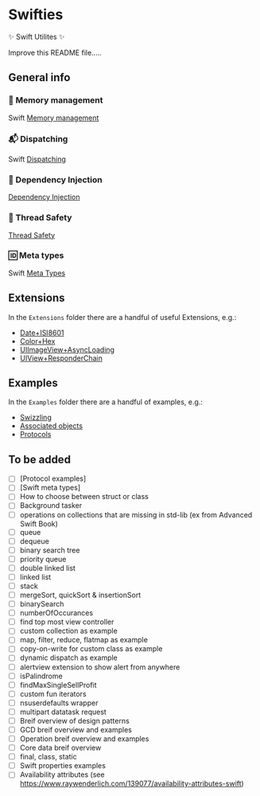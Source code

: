 # Swifties
:sparkles: Swift Utilites :sparkles:

Improve this README file.....

## General info

### :floppy_disk: Memory management
  Swift [Memory management](OverviewInfo/MemoryManagement.md)

### :mailbox_with_mail: Dispatching
  Swift [Dispatching](OverviewInfo/Dispatching.md)

### :syringe: Dependency Injection
 [Dependency Injection](OverviewInfo/DependencyInjection.md)

### :closed_lock_with_key: Thread Safety
 [Thread Safety](OverviewInfo/ThreadSafety.md)

### :id: Meta types
  Swift [Meta Types](OverviewInfo/MetaTypes.md)


## Extensions
In the `Extensions` folder there are a handful of useful Extensions, e.g.:

- [Date+ISI8601](Extensions/Date+ISO8601.swift)
- [Color+Hex](Extensions/UIColor+Hex.swift)
- [UIImageView+AsyncLoading](Extensions/UIImageView+AsyncLoading.swift)
- [UIView+ResponderChain](Extensions/UIView+ResponderChain.swift)


## Examples
  In the `Examples` folder there are a handful of examples, e.g.:

 - [Swizzling](Examples/UIViewController+Swizzling.swift)
 - [Associated objects](Examples/UIViewController+AscObject.swift)
 - [Protocols](Examples/ProtocolExamples.swift)



## To be added
- [ ] [Protocol examples]
- [ ] [Swift meta types]
- [ ] How to choose between struct or class
- [ ] Background tasker
- [ ] operations on collections that are missing in std-lib (ex from Advanced Swift Book)
- [ ] queue
- [ ] dequeue
- [ ] binary search tree
- [ ] priority queue
- [ ] double linked list
- [ ] linked list
- [ ] stack
- [ ] mergeSort, quickSort & insertionSort
- [ ] binarySearch
- [ ] numberOfOccurances
- [ ] find top most view controller
- [ ] custom collection as example
- [ ] map, filter, reduce, flatmap as example
- [ ] copy-on-write for custom class as example
- [ ] dynamic dispatch as example
- [ ] alertview extension to show alert from anywhere
- [ ] isPalindrome
- [ ] findMaxSingleSellProfit
- [ ] custom fun iterators
- [ ] nsuserdefaults wrapper
- [ ] multipart datatask request
- [ ] Breif overview of design patterns
- [ ] GCD breif  overview and examples
- [ ] Operation breif  overview and examples
- [ ] Core data breif overview
- [ ] final, class, static
- [ ] Swift properties examples
- [ ] Availability attributes (see https://www.raywenderlich.com/139077/availability-attributes-swift)

